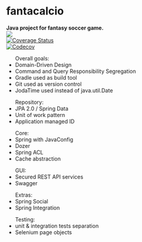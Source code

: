 # fantacalcio 
<b>Java project for fantasy soccer game.</b>
<br/>
<a target="_blank" href="https://travis-ci.org/acichon89/fantacalcio"><img src="https://api.travis-ci.org/acichon89/fantacalcio.svg?branch=master" />
<br/></a>
<a target="_blank" href='https://coveralls.io/github/acichon89/fantacalcio?branch=master'><img src='https://coveralls.io/repos/acichon89/fantacalcio/badge.svg?branch=master&service=github' alt='Coverage Status' /></a>
<br/>
<a href="https://codecov.io/gh/acichon89/fantacalcio">
  <img src="https://codecov.io/gh/acichon89/fantacalcio/branch/master/graph/badge.svg" alt="Codecov" />
</a>
<br/>
<ul>Overall goals: 
<li>Domain-Driven Design</li>
<li>Command and Query Responsibility Segregation </li>
<li>Gradle used as build tool</li>
<li>Git used as version control</li>
<li>JodaTime used instead of java.util.Date</li>
</ul>

<ul>Repository:
<li> JPA 2.0 / Spring Data </li>
<li> Unit of work pattern</li>
<li> Application managed ID </li>
</ul>

<ul>Core:
<li> Spring with JavaConfig </li>
<li> Dozer </li>
<li> Spring ACL </li>
<li> Cache abstraction </li>
</ul>

<ul>GUI:
<li> Secured REST API services </li>
<li> Swagger </li>
</ul>

<ul>Extras:
<li> Spring Social </li>
<li> Spring Integration </li>
</ul>

<ul>Testing:
<li> unit & integration tests separation </li>
<li>Selenium page objects</li>
</ul>
